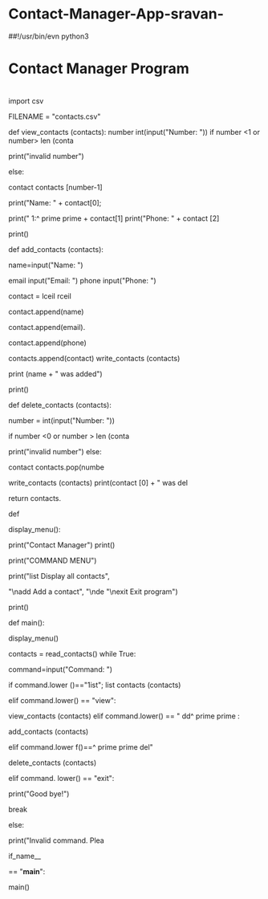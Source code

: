 # Contact-Manager-App-sravan-
##!/usr/bin/evn python3

#

# Contact Manager Program

#

import csv

FILENAME = "contacts.csv"

def view_contacts (contacts): number int(input("Number: ")) if number <1 or number> len (conta

print("invalid number")

else:

contact contacts [number-1]

print("Name: " + contact[0];

print(" 1:^ prime prime + contact[1] print("Phone: " + contact [2]

print()

def add_contacts (contacts):

name=input("Name: ")

email input("Email: ") phone input("Phone: ")

contact = lceil rceil

contact.append(name)

contact.append(email).

contact.append(phone)

contacts.append(contact) write_contacts (contacts)

print (name + " was added")

print()

def delete_contacts (contacts):

number = int(input("Number: "))

if number <0 or number > len (conta

print("invalid number") else:

contact contacts.pop(numbe

write_contacts (contacts) print(contact [0] + " was del

return contacts.

def

display_menu():

print("Contact Manager") print()

print("COMMAND MENU")

print("list Display all contacts",

"\nadd Add a contact", "\nde "\nexit Exit program")

print()

def main():

display_menu()

contacts = read_contacts() while True:

command=input("Command: ")

if command.lower ()=="1ist"; list contacts (contacts)

elif command.lower() == "view":

view_contacts (contacts) elif command.lower() == " dd^ prime prime :

add_contacts (contacts)

elif command.lower f()==^ prime prime del"

delete_contacts (contacts)

elif command. lower() == "exit":

print("Good bye!")

break

else:

print("Invalid command. Plea

if_name__

== "__main__":

main()
